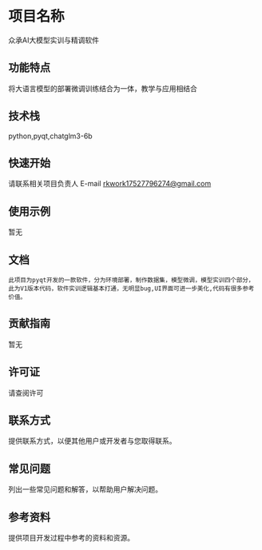 # 项目名称
众承AI大模型实训与精调软件

## 功能特点
将大语言模型的部署微调训练结合为一体，教学与应用相结合

## 技术栈
python,pyqt,chatglm3-6b

## 快速开始

请联系相关项目负责人
E-mail
rkwork17527796274@gmail.com

## 使用示例
暂无

## 文档
    此项目为pyqt开发的一款软件，分为环境部署，制作数据集，模型微调，模型实训四个部分，此为V1版本代码，软件实训逻辑基本打通，无明显bug,UI界面可进一步美化,代码有很多参考价值。

## 贡献指南

暂无

## 许可证

请查阅许可

## 联系方式

提供联系方式，以便其他用户或开发者与您取得联系。

## 常见问题

列出一些常见问题和解答，以帮助用户解决问题。

## 参考资料

提供项目开发过程中参考的资料和资源。
